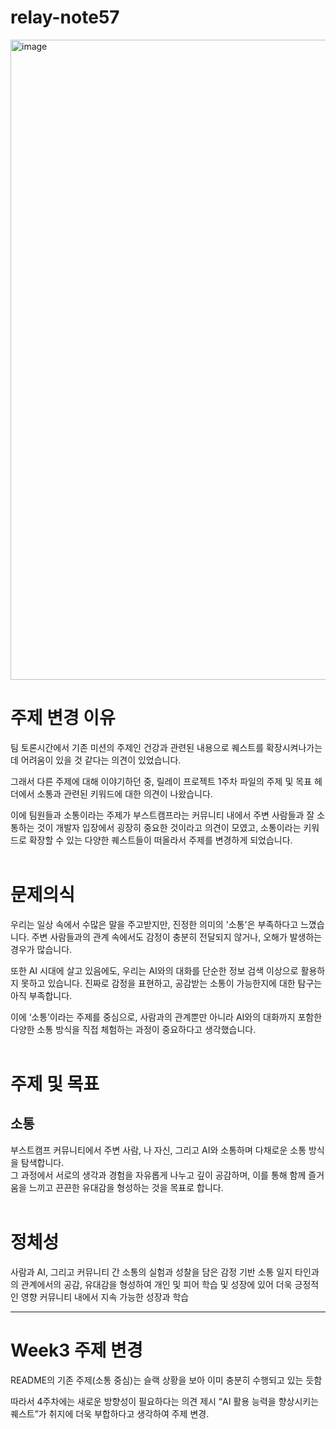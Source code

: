 # relay-note57
<img width="1024" height="1024" alt="image" src="https://github.com/user-attachments/assets/c19a5494-40cf-436e-9be6-b63a4bec028d" />


# 주제 변경 이유
 팀 토론시간에서 기존 미션의 주제인 건강과 관련된 내용으로 퀘스트를 확장시켜나가는데 어려움이 있을 것 같다는 의견이 있었습니다.  
 
 그래서 다른 주제에 대해 이야기하던 중, 릴레이 프로젝트 1주차 파일의 주제 및 목표 헤더에서 소통과 관련된 키워드에 대한 의견이 나왔습니다.   
 
 이에 팀원들과 소통이라는 주제가 부스트캠프라는 커뮤니티 내에서 주변 사람들과 잘 소통하는 것이 개발자 입장에서 굉장히 중요한 것이라고 의견이 모였고, 소통이라는 키워드로 확장할 수 있는 다양한 퀘스트들이 떠올라서 주제를 변경하게 되었습니다.  
 <br>

# 문제의식
우리는 일상 속에서 수많은 말을 주고받지만, 진정한 의미의 '소통'은 부족하다고 느꼈습니다. 주변 사람들과의 관계 속에서도 감정이 충분히 전달되지 않거나, 오해가 발생하는 경우가 많습니다.  

또한 AI 시대에 살고 있음에도, 우리는 AI와의 대화를 단순한 정보 검색 이상으로 활용하지 못하고 있습니다. 진짜로 감정을 표현하고, 공감받는 소통이 가능한지에 대한 탐구는 아직 부족합니다.  

이에 ‘소통’이라는 주제를 중심으로, 사람과의 관계뿐만 아니라 AI와의 대화까지 포함한 다양한 소통 방식을 직접 체험하는 과정이 중요하다고 생각했습니다.  
<br>

# 주제 및 목표
## 소통
부스트캠프 커뮤니티에서 주변 사람, 나 자신, 그리고 AI와 소통하며 다채로운 소통 방식을 탐색합니다.   
그 과정에서 서로의 생각과 경험을 자유롭게 나누고 깊이 공감하며, 이를 통해 함께 즐거움을 느끼고 끈끈한 유대감을 형성하는 것을 목표로 합니다.  
<br>

# 정체성
사람과 AI, 그리고 커뮤니티 간 소통의 실험과 성찰을 담은 감정 기반 소통 일지
타인과의 관계에서의 공감, 유대감을 형성하여 개인 및 피어 학습 및 성장에 있어 더욱 긍정적인 영향
커뮤니티 내에서 지속 가능한 성장과 학습

---
Week3 주제 변경
===
README의 기존 주제(소통 중심)는 슬랙 상황을 보아 이미 충분히 수행되고 있는 듯함

따라서 4주차에는 새로운 방향성이 필요하다는 의견 제시
“AI 활용 능력을 향상시키는 퀘스트”가 취지에 더욱 부합하다고 생각하여 주제 변경.
